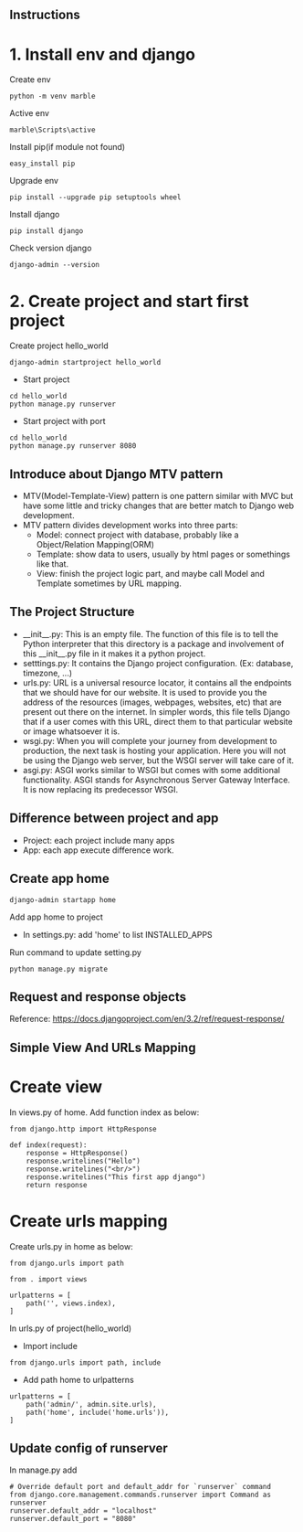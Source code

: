 ## Instructions
# 1. Install env and django
Create env
```shell script
python -m venv marble
```
Active env
```shell script
marble\Scripts\active
```
Install pip(if module not found)
```shell script
easy_install pip
```
Upgrade env
```shell script
pip install --upgrade pip setuptools wheel
```
Install django
```shell script
pip install django
```
Check version django
```shell script
django-admin --version
```
# 2. Create project and start first project
Create project hello_world
```shell script
django-admin startproject hello_world
```
* Start project
```shell script
cd hello_world
python manage.py runserver
```
* Start project with port
```shell script
cd hello_world
python manage.py runserver 8080
```

## Introduce about Django MTV pattern
* MTV(Model-Template-View) pattern is one pattern similar with MVC but have some little and tricky changes that are better match to Django web development.
* MTV pattern divides development works into three parts:
    * Model: connect project with database, probably like a Object/Relation Mapping(ORM)
    * Template: show data to users, usually by html pages or somethings like that.
    * View: finish the project logic part, and maybe call Model and Template sometimes by URL mapping.

## The Project Structure
* &lowbar;&lowbar;init&lowbar;&lowbar;.py: This is an empty file. The function of this file is to tell the Python interpreter that this directory is a package and involvement of this &lowbar;&lowbar;init&lowbar;&lowbar;.py file in it makes it a python project.
* setttings.py: It contains the Django project configuration. (Ex: database, timezone, ...)
* urls.py: URL is a universal resource locator, it contains all the endpoints that we should have for our website. It is used to provide you the address of the resources (images, webpages, websites, etc) that are present out there on the internet. In simpler words, this file tells Django that if a user comes with this URL, direct them to that particular website or image whatsoever it is.
* wsgi.py: When you will complete your journey from development to production, the next task is hosting your application. Here you will not be using the Django web server, but the WSGI server will take care of it.
* asgi.py: ASGI works similar to WSGI but comes with some additional functionality.  ASGI stands for Asynchronous Server Gateway Interface. It is now replacing its predecessor WSGI.

## Difference between project and app
 * Project: each project include many apps
 * App: each app execute difference work.

## Create app home
```shell script
django-admin startapp home
```
Add app home to project
* In settings.py: add 'home' to list INSTALLED_APPS

Run command to update setting.py
```shell script
python manage.py migrate
```

## Request and response objects
Reference:
https://docs.djangoproject.com/en/3.2/ref/request-response/

## Simple View And URLs Mapping
# Create view
In views.py of home. Add function index as below:
```pydocstring
from django.http import HttpResponse

def index(request):
    response = HttpResponse()
    response.writelines("Hello")
    response.writelines("<br/>")
    response.writelines("This first app django")
    return response
```

# Create urls mapping
Create urls.py in home as below:
```pydocstring
from django.urls import path

from . import views

urlpatterns = [
    path('', views.index),
]
```

In urls.py of project(hello_world)
* Import include 
```pydocstring
from django.urls import path, include
```
* Add path home to urlpatterns
```pydocstring
urlpatterns = [
    path('admin/', admin.site.urls),
    path('home', include('home.urls')),
]
```
## Update config of runserver
In manage.py add
```pydocstring
# Override default port and default_addr for `runserver` command
from django.core.management.commands.runserver import Command as runserver
runserver.default_addr = "localhost"
runserver.default_port = "8080"
```
